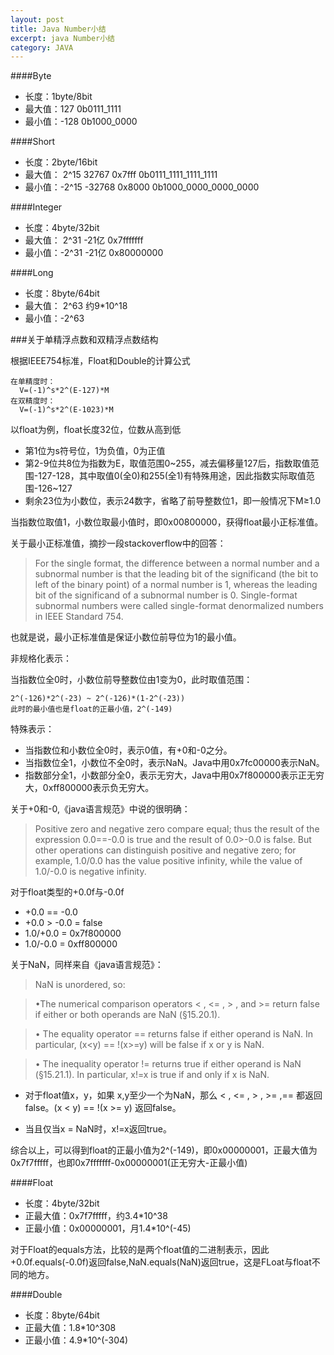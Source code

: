 ```yaml
---
layout: post
title: Java Number小结
excerpt: java Number小结
category: JAVA
---
```


####Byte

* 长度：1byte/8bit
* 最大值：127  0b0111_1111
* 最小值：-128 0b1000_0000

####Short

* 长度：2byte/16bit
* 最大值： 2^15  32767 0x7fff 0b0111_1111_1111_1111
* 最小值：-2^15 -32768 0x8000 0b1000_0000_0000_0000

####Integer

* 长度：4byte/32bit
* 最大值： 2^31 -21亿 0x7fffffff
* 最小值：-2^31 -21亿 0x80000000

####Long

* 长度：8byte/64bit
* 最大值： 2^63 约9*10^18
* 最小值：-2^63


###关于单精浮点数和双精浮点数结构

根据IEEE754标准，Float和Double的计算公式

~~~
在单精度时： 
  V=(-1)^s*2^(E-127)*M    
在双精度时： 
  V=(-1)^s*2^(E-1023)*M 
~~~

以float为例，float长度32位，位数从高到低

* 第1位为s符号位，1为负值，0为正值
* 第2-9位共8位为指数为E，取值范围0~255，减去偏移量127后，指数取值范围-127-128，其中取值0(全0)和255(全1)有特殊用途，因此指数实际取值范围-126~127
* 剩余23位为小数位，表示24数字，省略了前导整数位1，即一般情况下M≥1.0

当指数位取值1，小数位取最小值时，即0x00800000，获得float最小正标准值。

关于最小正标准值，摘抄一段stackoverflow中的回答：
>For the single format, the difference between a normal number and a subnormal number is that the leading bit of the significand (the bit to left of the binary point) of a normal number is 1, whereas the leading bit of the significand of a subnormal number is 0. Single-format subnormal numbers were called single-format denormalized numbers in IEEE Standard 754.

也就是说，最小正标准值是保证小数位前导位为1的最小值。

非规格化表示：

当指数位全0时，小数位前导整数位由1变为0，此时取值范围：

~~~
2^(-126)*2^(-23) ~ 2^(-126)*(1-2^(-23))
此时的最小值也是float的正最小值，2^(-149)
~~~

特殊表示：

* 当指数位和小数位全0时，表示0值，有+0和-0之分。
* 当指数位全1，小数位不全0时，表示NaN。Java中用0x7fc00000表示NaN。
* 指数部分全1，小数部分全0，表示无穷大，Java中用0x7f800000表示正无穷大，0xff800000表示负无穷大。

关于+0和-0,《java语言规范》中说的很明确：

>Positive zero and negative zero compare equal; thus the result of the expression 0.0==-0.0 is true and the result of 0.0>-0.0 is false. But other operations can distinguish positive and negative zero; for example, 1.0/0.0 has the value positive infinity, while the value of 1.0/-0.0 is negative infinity.

对于float类型的+0.0f与-0.0f

* +0.0 == -0.0
* +0.0 > -0.0 = false
* 1.0/+0.0 = 0x7f800000
* 1.0/-0.0 = 0xff800000
 

关于NaN，同样来自《java语言规范》：
>NaN is unordered, so:
>•The numerical comparison operators < , <= , > , and >= return false if either or both operands are NaN (§15.20.1).>• The equality operator == returns false if either operand is NaN.In particular, (x<y) == !(x>=y) will be false if x or y is NaN.>• The inequality operator != returns true if either operand is NaN (§15.21.1).In particular, x!=x is true if and only if x is NaN.

* 对于float值x，y，如果 x,y至少一个为NaN，那么 < , <= , > , >= ,== 都返回false。(x < y) == !(x >= y) 返回false。

* 当且仅当x = NaN时，x!=x返回true。


综合以上，可以得到float的正最小值为2^(-149)，即0x00000001，正最大值为0x7f7fffff，也即0x7fffffff-0x00000001(正无穷大-正最小值)

####Float

* 长度：4byte/32bit
* 正最大值：0x7f7fffff，约3.4*10^38
* 正最小值：0x00000001，月1.4*10^(-45)

对于Float的equals方法，比较的是两个float值的二进制表示，因此+0.0f.equals(-0.0f)返回false,NaN.equals(NaN)返回true，这是FLoat与float不同的地方。

####Double

* 长度：8byte/64bit
* 正最大值：1.8*10^308
* 正最小值：4.9*10^(-304)